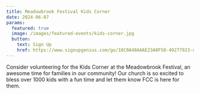 ```yaml
---
title: Meadowbrook Festival Kids Corner
date: 2024-06-07
params:
  featured: true
  image: /images/featured-events/kids-corner.jpg
  button:
    text: Sign Up
    href: https://www.signupgenius.com/go/10C0A48AAAE23A0F58-49277923-meadowbrook
---
```

Consider volunteering for the Kids Corner at the Meadowbrook Festival, an awesome time for families in our community! Our church is so excited to bless over 1000 kids with a fun time and let them know FCC is here for them.

<!--more-->
